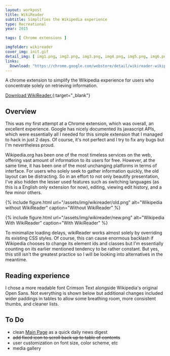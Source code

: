 ```yaml
---
layout: workpost
title: WikiReader
subtitle: Simplifies the Wikipedia experience
type: Recreational
year: 2015

tags: [ Chrome extensions ]

imgfolder: wikireader
cover_img: init.gif
detail_img: [ img1.png, img2.png, img3.png, img4.png, img5.png, img6.png ]
links:
  Download: "https://chrome.google.com/webstore/detail/wikireader-wikipedia-simp/jmhkjngkhknhjmanjmaljpaigdinhdcf"
---
```



A chrome extension to simplify the Wikipedia experience for users who concentrate solely on retrieving information.

[Download WikiReader.](https://chrome.google.com/webstore/detail/wikireader-wikipedia-simp/jmhkjngkhknhjmanjmaljpaigdinhdcf){:target="_blank"}

## Overview
This was my first attempt at a Chrome extension, which was overall, an excellent experience. Google has nicely documented its javascript APIs, which were essentially all I needed for this simple extension that I managed to hack in just 2 days. Of course, it's not perfect and I try to fix any bugs but I'm nevertheless proud.

Wikipedia.org has been one of the most timeless services on the web, offering vast amount of information to its users for free. However, at the same time, it has been one of the most unchanging platforms in terms of interface. For users who solely seek to gather information quickly, the old layout can be distracting. So in an effort to not only beautify presentation, I've also hidden the lesser used features such as switching languages (as this is a English only extension for now), editing, viewing edit history, and a few minor others.

{% include figure.html 
  url="/assets/img/wikireader/old.png"
  alt="Wikipedia without WikiReader"
  caption="Without WikiReader" %}

{% include figure.html 
  url="/assets/img/wikireader/new.png"
  alt="Wikipedia With WikiReader"
  caption="With WikiReader" %}

To minimalize loading delays, wikiReader works almost solely by overriding its existing CSS styles. Of course, this can cause enormous backlash if Wikipedia chooses to change its element ids and classes but I'm essentially counting on its earlier mentioned tendency to be rather constant. But yes, this still isn't the greatest practice so I will be looking into alternatives in the meantime.

## Reading experience
I chose a more readable font Crimson Text alongside Wikipedia's original Open Sans. Not everything is shown below but additional changes included wider paddings in tables to allow some breathing room, more consistent thumbs, and cleaner lists.

## To Do
- clean <a href="http://en.wikipedia.org/wiki/Main_Page" target="_blank">Main Page</a> as a quick daily news digest
- <s>add fixed icon to scroll back up to table of contents</s>
- user customization on font size, color scheme, etc
- media gallery

[crimson]: https://www.google.com/fonts/specimen/Crimson+Text
